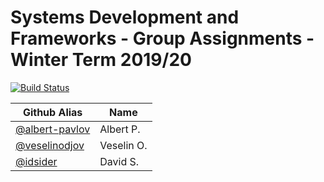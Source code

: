 # Systems Development and Frameworks - Group Assignments - Winter Term 2019/20

[![Build Status](https://travis-ci.com/albert-pavlov/Systems-Development-and-Frameworks.svg?branch=dev_3_gql_shield_middleware)](https://travis-ci.com/albert-pavlov/Systems-Development-and-Frameworks)

| Github Alias                                         | Name         |
| ---------------------------------------------------- | ------------ |
| [@albert-pavlov](https://github.com/albert-pavlov)   | Albert P.    |
| [@veselinodjov](https://github.com/veselinodjov)     | Veselin O.   |
| [@idsider](https://github.com/idsider)               | David S.     |
